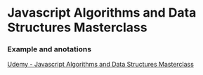 # Javascript Algorithms and Data Structures Masterclass
### Example and anotations

[Udemy - Javascript Algorithms and Data Structures Masterclass](https://www.udemy.com/course/js-algorithms-and-data-structures-masterclass)